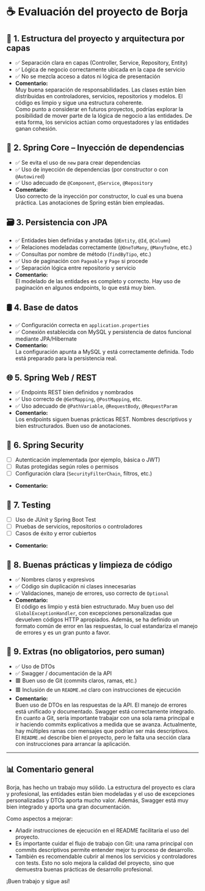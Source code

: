 # ☕ Evaluación del proyecto de Borja

## 🧱 1. Estructura del proyecto y arquitectura por capas
- ✅ Separación clara en capas (Controller, Service, Repository, Entity)
- ✅ Lógica de negocio correctamente ubicada en la capa de servicio
- ✅ No se mezcla acceso a datos ni lógica de presentación
- **Comentario:**  
  Muy buena separación de responsabilidades. Las clases están bien distribuidas en controladores, servicios, repositorios y modelos. El código es limpio y sigue una estructura coherente.  
  Como punto a considerar en futuros proyectos, podrías explorar la posibilidad de mover parte de la lógica de negocio a las entidades. De esta forma, los servicios actúan como orquestadores y las entidades ganan cohesión.

## 🧩 2. Spring Core – Inyección de dependencias
- ✅ Se evita el uso de `new` para crear dependencias
- ✅ Uso de inyección de dependencias (por constructor o con `@Autowired`)
- ✅ Uso adecuado de `@Component`, `@Service`, `@Repository`
- **Comentario:**  
  Uso correcto de la inyección por constructor, lo cual es una buena práctica. Las anotaciones de Spring están bien empleadas.

## 🗃️ 3. Persistencia con JPA
- ✅ Entidades bien definidas y anotadas (`@Entity`, `@Id`, `@Column`)
- ✅ Relaciones modeladas correctamente (`@OneToMany`, `@ManyToOne`, etc.)
- ✅ Consultas por nombre de método (`findByTipo`, etc.)
- ✅ Uso de paginación con `Pageable` y `Page` si procede
- ✅ Separación lógica entre repositorio y servicio
- **Comentario:**  
  El modelado de las entidades es completo y correcto. Hay uso de paginación en algunos endpoints, lo que está muy bien.

## 🛢️ 4. Base de datos
- ✅ Configuración correcta en `application.properties`
- ✅ Conexión establecida con MySQL y persistencia de datos funcional mediante JPA/Hibernate
- **Comentario:**  
  La configuración apunta a MySQL y está correctamente definida. Todo está preparado para la persistencia real.

## 🌐 5. Spring Web / REST
- ✅ Endpoints REST bien definidos y nombrados
- ✅ Uso correcto de `@GetMapping`, `@PostMapping`, etc.
- ✅ Uso adecuado de `@PathVariable`, `@RequestBody`, `@RequestParam`
- **Comentario:**  
  Los endpoints siguen buenas prácticas REST. Nombres descriptivos y bien estructurados. Buen uso de anotaciones.

## 🔐 6. Spring Security
- [ ] Autenticación implementada (por ejemplo, básica o JWT)
- [ ] Rutas protegidas según roles o permisos
- [ ] Configuración clara (`SecurityFilterChain`, filtros, etc.)
- **Comentario:**

## 🧪 7. Testing
- [ ] Uso de JUnit y Spring Boot Test
- [ ] Pruebas de servicios, repositorios o controladores
- [ ] Casos de éxito y error cubiertos
- **Comentario:**

## 🧼 8. Buenas prácticas y limpieza de código
- ✅ Nombres claros y expresivos
- ✅ Código sin duplicación ni clases innecesarias
- ✅ Validaciones, manejo de errores, uso correcto de `Optional`
- **Comentario:**  
  El código es limpio y está bien estructurado. Muy buen uso del `GlobalExceptionHandler`, con excepciones personalizadas que devuelven códigos HTTP apropiados. Además, se ha definido un formato común de error en las respuestas, lo cual estandariza el manejo de errores y es un gran punto a favor.

## 🎁 9. Extras (no obligatorios, pero suman)
- ✅ Uso de DTOs
- ✅ Swagger / documentación de la API
- 🟥 Buen uso de Git (commits claros, ramas, etc.)
- 🟥 Inclusión de un `README.md` claro con instrucciones de ejecución
- **Comentario:**  
  Buen uso de DTOs en las respuestas de la API. El manejo de errores está unificado y documentado. Swagger está correctamente integrado.  
  En cuanto a Git, sería importante trabajar con una sola rama principal e ir haciendo commits explicativos a medida que se avanza. Actualmente, hay múltiples ramas con mensajes que podrían ser más descriptivos.  
  El `README.md` describe bien el proyecto, pero le falta una sección clara con instrucciones para arrancar la aplicación.

---

## 📊 Comentario general
Borja, has hecho un trabajo muy sólido. La estructura del proyecto es clara y profesional, las entidades están bien modeladas y el uso de excepciones personalizadas y DTOs aporta mucho valor. Además, Swagger está muy bien integrado y aporta una gran documentación.

Como aspectos a mejorar:
- Añadir instrucciones de ejecución en el README facilitaría el uso del proyecto.
- Es importante cuidar el flujo de trabajo con Git: una rama principal con commits descriptivos permite entender mejor tu proceso de desarrollo.
- También es recomendable cubrir al menos los servicios y controladores con tests. Esto no solo mejora la calidad del proyecto, sino que demuestra buenas prácticas de desarrollo profesional.

¡Buen trabajo y sigue así!
